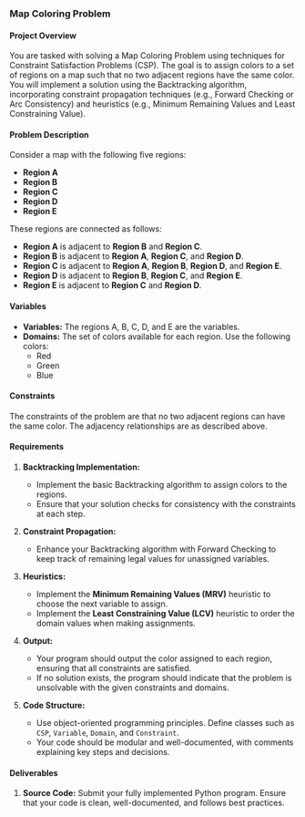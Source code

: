 ### Map Coloring Problem

#### Project Overview

You are tasked with solving a Map Coloring Problem using techniques for Constraint Satisfaction Problems (CSP). The goal is to assign colors to a set of regions on a map such that no two adjacent regions have the same color. You will implement a solution using the Backtracking algorithm, incorporating constraint propagation techniques (e.g., Forward Checking or Arc Consistency) and heuristics (e.g., Minimum Remaining Values and Least Constraining Value).

#### Problem Description

Consider a map with the following five regions:
- **Region A**
- **Region B**
- **Region C**
- **Region D**
- **Region E**

These regions are connected as follows:
- **Region A** is adjacent to **Region B** and **Region C**.
- **Region B** is adjacent to **Region A**, **Region C**, and **Region D**.
- **Region C** is adjacent to **Region A**, **Region B**, **Region D**, and **Region E**.
- **Region D** is adjacent to **Region B**, **Region C**, and **Region E**.
- **Region E** is adjacent to **Region C** and **Region D**.

#### Variables

- **Variables:** The regions A, B, C, D, and E are the variables.
- **Domains:** The set of colors available for each region. Use the following colors:
  - Red
  - Green
  - Blue

#### Constraints

The constraints of the problem are that no two adjacent regions can have the same color. The adjacency relationships are as described above.

#### Requirements

1. **Backtracking Implementation:**
   - Implement the basic Backtracking algorithm to assign colors to the regions.
   - Ensure that your solution checks for consistency with the constraints at each step.

2. **Constraint Propagation:**
   - Enhance your Backtracking algorithm with Forward Checking to keep track of remaining legal values for unassigned variables.

3. **Heuristics:**
   - Implement the **Minimum Remaining Values (MRV)** heuristic to choose the next variable to assign.
   - Implement the **Least Constraining Value (LCV)** heuristic to order the domain values when making assignments.

4. **Output:**
   - Your program should output the color assigned to each region, ensuring that all constraints are satisfied.
   - If no solution exists, the program should indicate that the problem is unsolvable with the given constraints and domains.

5. **Code Structure:**
   - Use object-oriented programming principles. Define classes such as `CSP`, `Variable`, `Domain`, and `Constraint`.
   - Your code should be modular and well-documented, with comments explaining key steps and decisions.

#### Deliverables

1. **Source Code:** Submit your fully implemented Python program. Ensure that your code is clean, well-documented, and follows best practices.
